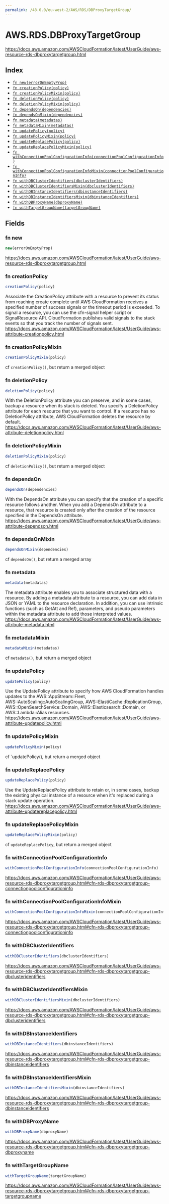 ```yaml
---
permalink: /48.0.0/eu-west-2/AWS/RDS/DBProxyTargetGroup/
---
```


# AWS.RDS.DBProxyTargetGroup

https://docs.aws.amazon.com/AWSCloudFormation/latest/UserGuide/aws-resource-rds-dbproxytargetgroup.html

## Index

* [`fn new(errorOnEmptyProp)`](#fn-new)
* [`fn creationPolicy(policy)`](#fn-creationpolicy)
* [`fn creationPolicyMixin(policy)`](#fn-creationpolicymixin)
* [`fn deletionPolicy(policy)`](#fn-deletionpolicy)
* [`fn deletionPolicyMixin(policy)`](#fn-deletionpolicymixin)
* [`fn dependsOn(dependencies)`](#fn-dependson)
* [`fn dependsOnMixin(dependencies)`](#fn-dependsonmixin)
* [`fn metadata(metadatas)`](#fn-metadata)
* [`fn metadataMixin(metadatas)`](#fn-metadatamixin)
* [`fn updatePolicy(policy)`](#fn-updatepolicy)
* [`fn updatePolicyMixin(policy)`](#fn-updatepolicymixin)
* [`fn updateReplacePolicy(policy)`](#fn-updatereplacepolicy)
* [`fn updateReplacePolicyMixin(policy)`](#fn-updatereplacepolicymixin)
* [`fn withConnectionPoolConfigurationInfo(connectionPoolConfigurationInfo)`](#fn-withconnectionpoolconfigurationinfo)
* [`fn withConnectionPoolConfigurationInfoMixin(connectionPoolConfigurationInfo)`](#fn-withconnectionpoolconfigurationinfomixin)
* [`fn withDBClusterIdentifiers(dbclusterIdentifiers)`](#fn-withdbclusteridentifiers)
* [`fn withDBClusterIdentifiersMixin(dbclusterIdentifiers)`](#fn-withdbclusteridentifiersmixin)
* [`fn withDBInstanceIdentifiers(dbinstanceIdentifiers)`](#fn-withdbinstanceidentifiers)
* [`fn withDBInstanceIdentifiersMixin(dbinstanceIdentifiers)`](#fn-withdbinstanceidentifiersmixin)
* [`fn withDBProxyName(dbproxyName)`](#fn-withdbproxyname)
* [`fn withTargetGroupName(targetGroupName)`](#fn-withtargetgroupname)

## Fields

### fn new

```ts
new(errorOnEmptyProp)
```

https://docs.aws.amazon.com/AWSCloudFormation/latest/UserGuide/aws-resource-rds-dbproxytargetgroup.html

### fn creationPolicy

```ts
creationPolicy(policy)
```

Associate the CreationPolicy attribute with a resource to prevent its status from reaching create complete until AWS CloudFormation receives a specified number of success signals or the timeout period is exceeded. To signal a resource, you can use the cfn-signal helper script or SignalResource API. CloudFormation publishes valid signals to the stack events so that you track the number of signals sent. 
https://docs.aws.amazon.com/AWSCloudFormation/latest/UserGuide/aws-attribute-creationpolicy.html

### fn creationPolicyMixin

```ts
creationPolicyMixin(policy)
```

cf `creationPolicy()`, but return a merged object

### fn deletionPolicy

```ts
deletionPolicy(policy)
```

With the DeletionPolicy attribute you can preserve, and in some cases, backup a resource when its stack is deleted. You specify a DeletionPolicy attribute for each resource that you want to control. If a resource has no DeletionPolicy attribute, AWS CloudFormation deletes the resource by default. 
https://docs.aws.amazon.com/AWSCloudFormation/latest/UserGuide/aws-attribute-deletionpolicy.html

### fn deletionPolicyMixin

```ts
deletionPolicyMixin(policy)
```

cf `deletionPolicy()`, but return a merged object

### fn dependsOn

```ts
dependsOn(dependencies)
```

With the DependsOn attribute you can specify that the creation of a specific resource follows another. When you add a DependsOn attribute to a resource, that resource is created only after the creation of the resource specified in the DependsOn attribute. 
https://docs.aws.amazon.com/AWSCloudFormation/latest/UserGuide/aws-attribute-dependson.html

### fn dependsOnMixin

```ts
dependsOnMixin(dependencies)
```

cf `dependsOn()`, but return a merged array

### fn metadata

```ts
metadata(metadatas)
```

The metadata attribute enables you to associate structured data with a resource. By adding a metadata attribute to a resource, you can add data in JSON or YAML to the resource declaration. In addition, you can use intrinsic functions (such as GetAtt and Ref), parameters, and pseudo parameters within the metadata attribute to add those interpreted values. 
https://docs.aws.amazon.com/AWSCloudFormation/latest/UserGuide/aws-attribute-metadata.html

### fn metadataMixin

```ts
metadataMixin(metadatas)
```

cf `metadata()`, but return a merged object

### fn updatePolicy

```ts
updatePolicy(policy)
```

Use the UpdatePolicy attribute to specify how AWS CloudFormation handles updates to the AWS::AppStream::Fleet, AWS::AutoScaling::AutoScalingGroup, AWS::ElastiCache::ReplicationGroup, AWS::OpenSearchService::Domain, AWS::Elasticsearch::Domain, or AWS::Lambda::Alias resources. 
https://docs.aws.amazon.com/AWSCloudFormation/latest/UserGuide/aws-attribute-updatepolicy.html

### fn updatePolicyMixin

```ts
updatePolicyMixin(policy)
```

cf `updatePolicy(), but return a merged object

### fn updateReplacePolicy

```ts
updateReplacePolicy(policy)
```

Use the UpdateReplacePolicy attribute to retain or, in some cases, backup the existing physical instance of a resource when it's replaced during a stack update operation. 
https://docs.aws.amazon.com/AWSCloudFormation/latest/UserGuide/aws-attribute-updatereplacepolicy.html

### fn updateReplacePolicyMixin

```ts
updateReplacePolicyMixin(policy)
```

cf `updateReplacePolicy`, but return a merged object

### fn withConnectionPoolConfigurationInfo

```ts
withConnectionPoolConfigurationInfo(connectionPoolConfigurationInfo)
```

https://docs.aws.amazon.com/AWSCloudFormation/latest/UserGuide/aws-resource-rds-dbproxytargetgroup.html#cfn-rds-dbproxytargetgroup-connectionpoolconfigurationinfo

### fn withConnectionPoolConfigurationInfoMixin

```ts
withConnectionPoolConfigurationInfoMixin(connectionPoolConfigurationInfo)
```

https://docs.aws.amazon.com/AWSCloudFormation/latest/UserGuide/aws-resource-rds-dbproxytargetgroup.html#cfn-rds-dbproxytargetgroup-connectionpoolconfigurationinfo

### fn withDBClusterIdentifiers

```ts
withDBClusterIdentifiers(dbclusterIdentifiers)
```

https://docs.aws.amazon.com/AWSCloudFormation/latest/UserGuide/aws-resource-rds-dbproxytargetgroup.html#cfn-rds-dbproxytargetgroup-dbclusteridentifiers

### fn withDBClusterIdentifiersMixin

```ts
withDBClusterIdentifiersMixin(dbclusterIdentifiers)
```

https://docs.aws.amazon.com/AWSCloudFormation/latest/UserGuide/aws-resource-rds-dbproxytargetgroup.html#cfn-rds-dbproxytargetgroup-dbclusteridentifiers

### fn withDBInstanceIdentifiers

```ts
withDBInstanceIdentifiers(dbinstanceIdentifiers)
```

https://docs.aws.amazon.com/AWSCloudFormation/latest/UserGuide/aws-resource-rds-dbproxytargetgroup.html#cfn-rds-dbproxytargetgroup-dbinstanceidentifiers

### fn withDBInstanceIdentifiersMixin

```ts
withDBInstanceIdentifiersMixin(dbinstanceIdentifiers)
```

https://docs.aws.amazon.com/AWSCloudFormation/latest/UserGuide/aws-resource-rds-dbproxytargetgroup.html#cfn-rds-dbproxytargetgroup-dbinstanceidentifiers

### fn withDBProxyName

```ts
withDBProxyName(dbproxyName)
```

https://docs.aws.amazon.com/AWSCloudFormation/latest/UserGuide/aws-resource-rds-dbproxytargetgroup.html#cfn-rds-dbproxytargetgroup-dbproxyname

### fn withTargetGroupName

```ts
withTargetGroupName(targetGroupName)
```

https://docs.aws.amazon.com/AWSCloudFormation/latest/UserGuide/aws-resource-rds-dbproxytargetgroup.html#cfn-rds-dbproxytargetgroup-targetgroupname